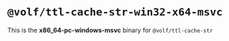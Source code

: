# `@volf/ttl-cache-str-win32-x64-msvc`

This is the **x86_64-pc-windows-msvc** binary for `@volf/ttl-cache-str`
